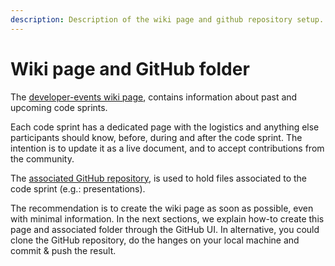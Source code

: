 ```yaml
---
description: Description of the wiki page and github repository setup.
---
```


# Wiki page and GitHub folder

The [developer-events wiki page](https://github.com/opengeospatial/developer-events/wiki), contains information about past and upcoming code sprints.&#x20;

Each code sprint has a dedicated page with the logistics and anything else participants should know, before, during and after the code sprint. The intention is to update it as a live document, and to accept contributions from the community.

The [associated GitHub repository](https://github.com/opengeospatial/developer-events), is used to hold files associated to the code sprint (e.g.: presentations).

The recommendation is to create the wiki page as soon as possible, even with minimal information. In the next sections, we explain how-to create this page and associated folder through the GitHub UI. In alternative, you could clone the GitHub repository, do the hanges on your local machine and commit & push the result.



